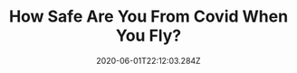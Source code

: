 ---
path: "/flying-plane-covid-19-safety"
date: "2020-06-01T22:12:03.284Z"
title: "How Safe Are You From Covid When You Fly?"
tags: ["3D", "Tools"]
thumbnail: "https://i.imgur.com/TMOGIv6.gif"
cover: "airplane-header.jpg"
embed: ''
about: "An interactive explaining how risky it may be to board a flight now and how air circulates in a plane."
links: [['The New York Times', 'https://www.nytimes.com/interactive/2021/04/17/travel/flying-plane-covid-19-safety.html']]
components: [['code', 'Javascript'], ['software', 'Maya Python API, Paraview, VTK'], ['3d', 'Maya']]
credits: 'By Mika Gröndahl, Tariro Mzezewa, Or Fleisher and Jeremy White.'
press: []
excerpt: "To understand how risky it may be to board a flight now, start with how air circulates in a plane."
---